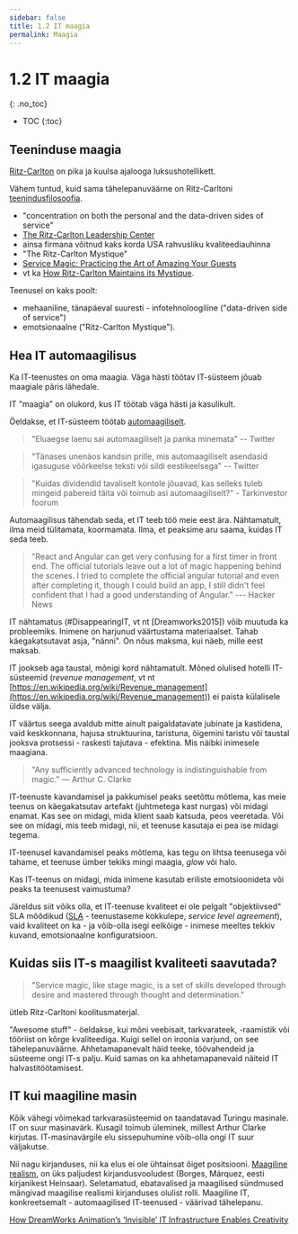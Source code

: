 ```yaml
---
sidebar: false
title: 1.2 IT maagia
permalink: Maagia
---
```


# 1.2 IT maagia
{: .no_toc}

- TOC
{:toc}

## Teeninduse maagia

[Ritz-Carlton](https://en.wikipedia.org/wiki/The_Ritz-Carlton_Hotel_Company
) on pika ja kuulsa ajalooga luksushotellikett.

Vähem tuntud, kuid sama tähelepanuväärne on Ritz-Carltoni [teenindusfilosoofia](http://www.ritzcarlton.com/en/about/gold-standards).  

- "concentration on both the personal and the data-driven sides of service"
- [The Ritz-Carlton Leadership Center](http://ritzcarltonleadershipcenter.com/)
- ainsa firmana võitnud kaks korda USA rahvusliku kvaliteediauhinna
- "The Ritz-Carlton Mystique"
- [Service Magic: Practicing the Art of Amazing Your Guests](http://ritzcarltonleadershipcenter.com/2016/02/service-magic-practicing-the-art-of-amazing-your-guests/)
- vt ka [How Ritz-Carlton Maintains its Mystique](https://www.bloomberg.com/news/articles/2007-02-13/how-ritz-carlton-maintains-its-mystiquebusinessweek-business-news-stock-market-and-financial-advice).

Teenusel on kaks poolt:

-  mehaaniline, tänapäeval suuresti - infotehnoloogiline ("data-driven side of service")
- emotsionaalne ("Ritz-Carlton Mystique").

## Hea IT automaagilisus

Ka IT-teenustes on oma maagia. Väga hästi töötav IT-süsteem jõuab maagiale päris lähedale.

IT "maagia" on olukord, kus IT töötab väga hästi ja kasulikult.

Öeldakse, et IT-süsteem töötab [automaagiliselt](https://en.wikipedia.org/wiki/Magic_(programming)).

> "Eluaegse laenu sai automaagiliselt ja panka minemata" -- Twitter

> "Tänases unenäos kandsin prille, mis automaagiliselt asendasid igasuguse võõrkeelse teksti või sildi eestikeelsega" -- Twitter

> "Kuidas dividendid tavaliselt kontole jõuavad, kas selleks tuleb mingeid pabereid täita või toimub asi automaagiliselt?" - Tarkinvestor foorum

Automaagilisus tähendab seda, et IT teeb töö meie eest ära. Nähtamatult, ilma meid tülitamata, koormamata. Ilma, et peaksime aru saama, kuidas IT seda teeb.

> "React and Angular can get very confusing for a first timer in front end. The official tutorials leave out a lot of magic happening behind the scenes. I tried to complete the official angular tutorial and even after completing it, though I could build an app, I still didn't feel confident that I had a good understanding of Angular." --- Hacker News

IT nähtamatus (#DisappearingIT, vt nt [Dreamworks2015]) võib muutuda ka probleemiks. Inimene on harjunud väärtustama materiaalset. Tahab käegakatsutavat asja, "nänni". On nõus maksma, kui näeb, mille eest maksab.

IT jookseb aga taustal, mõnigi kord nähtamatult. Mõned olulised hotelli  IT-süsteemid (_revenue management_, vt nt [https://en.wikipedia.org/wiki/Revenue_management](https://en.wikipedia.org/wiki/Revenue_management)) ei paista külalisele üldse välja.

IT väärtus seega avaldub mitte ainult paigaldatavate jubinate ja kastidena, vaid keskkonnana, hajusa struktuurina, taristuna, õigemini taristu või taustal jooksva protsessi - raskesti tajutava - efektina. Mis näibki inimesele maagiana.

> "Any sufficiently advanced technology is indistinguishable from magic." &mdash; Arthur C. Clarke

IT-teenuste kavandamisel ja pakkumisel peaks seetõttu mõtlema, kas meie teenus on käegakatsutav artefakt (juhtmetega kast nurgas) või midagi enamat. Kas see on midagi, mida klient saab katsuda, peos veeretada. Või see on midagi, mis teeb midagi, nii, et teenuse kasutaja ei pea ise midagi tegema.

IT-teenusel kavandamisel peaks mõtlema, kas tegu on lihtsa teenusega või tahame, et teenuse ümber tekiks mingi maagia, _glow_ või halo.

Kas IT-teenus on midagi, mida inimene kasutab eriliste emotsioonideta või peaks ta teenusest vaimustuma?

Järeldus siit võiks olla, et IT-teenuse kvaliteet ei ole pelgalt "objektiivsed" SLA mõõdikud ([SLA](https://en.wikipedia.org/wiki/Service-level_agreement) - teenustaseme kokkulepe, _service level agreement_), vaid kvaliteet on ka - ja võib-olla isegi eelkõige - inimese meeltes tekkiv kuvand, emotsionaalne konfiguratsioon.

## Kuidas siis IT-s maagilist kvaliteeti saavutada?

> "Service magic, like stage magic, is a set of skills developed through desire and mastered through thought and determination."

ütleb Ritz-Carltoni koolitusmaterjal.

"Awesome stuff" - öeldakse, kui mõni veebisait, tarkvarateek, -raamistik või tööriist on kõrge kvaliteediga. Kuigi sellel on iroonia varjund, on see tähelepanuväärne. Ahhetamapanevalt häid teeke, töövahendeid ja süsteeme ongi IT-s palju. Kuid samas on ka ahhetamapanevaid  näiteid IT halvastitöötamisest. 

## IT kui maagiline masin

Kõik vähegi võimekad tarkvarasüsteemid on taandatavad Turingu masinale. IT on suur masinavärk. Kusagil toimub üleminek, millest Arthur Clarke kirjutas. IT-masinavärgile elu sissepuhumine võib-olla ongi IT suur väljakutse.

Nii nagu kirjanduses, nii ka elus ei ole ühtainsat õiget positsiooni. [Maagiline realism](https://et.wikipedia.org/wiki/Maagiline_realism), on üks paljudest kirjandusvooludest (Borges, Márquez, eesti kirjanikest Heinsaar). Seletamatud, ebatavalised ja  maagilised sündmused mängivad maagilise realismi kirjanduses olulist rolli. Maagiline IT, konkreetsemalt - automaagilised IT-teenused - väärivad tähelepanu.

[How DreamWorks Animation’s ‘Invisible’ IT Infrastructure Enables Creativity](https://www.hpematter.com/issue-no-7-fall-2015/heres-how-dreamworks-invisible-it-infrastructure-enables-creativity)

